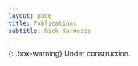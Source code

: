 ```yaml
---
layout: page
title: Publications
subtitle: Nick Karnesis
---
```


<div id="ads_query_importer_widget"></div>

{: .box-warning}
Under construction.
